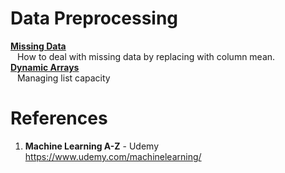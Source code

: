 # Data Preprocessing
**[Missing Data]()**  
&ensp; How to deal with missing data by replacing with column mean.  
**[Dynamic Arrays]()**   
&ensp; Managing list capacity


#  References
1.  **Machine Learning A-Z** - Udemy  
https://www.udemy.com/machinelearning/